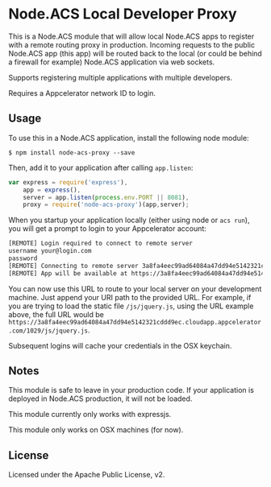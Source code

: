 # Node.ACS Local Developer Proxy

This is a Node.ACS module that will allow local Node.ACS apps to register with a remote routing proxy in production.  Incoming requests to the public Node.ACS app (this app) will be routed back to the local (or could be behind a firewall for example) Node.ACS application via web sockets.

Supports registering multiple applications with multiple developers.

Requires a Appcelerator network ID to login.

## Usage

To use this in a Node.ACS application, install the following node module:

	$ npm install node-acs-proxy --save

Then, add it to your application after calling `app.listen`:

```javascript
var express = require('express'),
	app = express(),
	server = app.listen(process.env.PORT || 8081),
	proxy = require('node-acs-proxy')(app,server);
```

When you startup your application locally (either using node or `acs run`), you will get a prompt to login to your Appcelerator account:

```bash
[REMOTE] Login required to connect to remote server
username your@login.com
password
[REMOTE] Connecting to remote server 3a8fa4eec99ad64084a47dd94e5142321cddd9ec.cloudapp.appcelerator.com
[REMOTE] App will be available at https://3a8fa4eec99ad64084a47dd94e5142321cddd9ec.cloudapp.appcelerator.com/1029
```

You can now use this URL to route to your local server on your development machine. Just append your URI path to the provided URL. For example, if you are trying to load the static file `/js/jquery.js`, using the URL example above, the full URL would be `https://3a8fa4eec99ad64084a47dd94e5142321cddd9ec.cloudapp.appcelerator.com/1029/js/jquery.js`.

Subsequent logins will cache your credentials in the OSX keychain.

## Notes

This module is safe to leave in your production code. If your application is deployed in Node.ACS production, it will not be loaded.

This module currently only works with expressjs.

This module only works on OSX machines (for now).

## License

Licensed under the Apache Public License, v2. 

